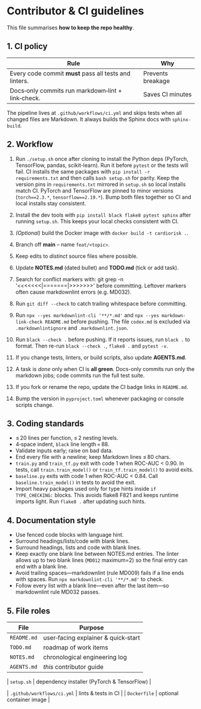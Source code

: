 # Contributor & CI guidelines

This file summarises **how to keep the repo healthy**.

## 1. CI policy

| Rule | Why |
|------|-----|
| Every code commit **must** pass all tests and linters. | Prevents breakage |
| Docs‑only commits run markdown‑lint + link‑check. | Saves CI minutes |

The pipeline lives at `.github/workflows/ci.yml` and skips tests when
all changed files are Markdown.
It always builds the Sphinx docs with `sphinx-build`.

## 2. Workflow

1. Run `./setup.sh` once after cloning to install the Python deps
   (PyTorch, TensorFlow, pandas, scikit-learn). Run it before `pytest`
   or the tests will fail. CI installs the same packages with
   `pip install -r requirements.txt` and then calls `bash setup.sh` for
   parity. Keep the version pins in `requirements.txt` mirrored in
   `setup.sh` so local installs match CI. PyTorch and TensorFlow are
   pinned to minor versions (`torch==2.3.*`, `tensorflow==2.19.*`). Bump
   both files together so CI and local installs stay consistent.
2. Install the dev tools with `pip install black flake8 pytest sphinx`
   after running `setup.sh`. This keeps your local checks consistent
   with CI.
3. *(Optional)* build the Docker image with `docker build -t cardiorisk .`.
4. Branch off **main** – name `feat/<topic>`.
5. Keep edits to *distinct* source files where possible.
6. Update **NOTES.md** (dated bullet) and **TODO.md** (tick or add task).
7. Search for conflict markers with:
   git grep -n '<<<<<<<\|=======\|>>>>>>>'
   before committing. Leftover markers often cause markdownlint errors (e.g. MD032).
8. Run `git diff --check` to catch trailing whitespace before committing.

9. Run `npx --yes markdownlint-cli '**/*.md'` and
   `npx --yes markdown-link-check README.md` before pushing. The file
   `codex.md` is excluded via `.markdownlintignore` and `.markdownlint.json`.
10. Run `black --check .` before pushing.
   If it reports issues, run `black .` to format.
   Then re-run `black --check .`, `flake8 .` and `pytest -v`.
11. If you change tests, linters, or build scripts, also update **AGENTS.md**.
12. A task is *done* only when CI is **all green**.
    Docs-only commits run only the markdown jobs;
    code commits run the full test suite.
13. If you fork or rename the repo, update the CI badge links in `README.md`.
14. Bump the version in `pyproject.toml` whenever packaging or console scripts change.

## 3. Coding standards

* ≤ 20 lines per function, ≤ 2 nesting levels.
* 4‑space indent, `black` line length = 88.
* Validate inputs early; raise on bad data.
* End every file with a newline; keep Markdown lines ≤ 80 chars.
* `train.py` and `train_tf.py` exit with code 1 when ROC-AUC < 0.90.
  In tests, call `train.train_model()` or `train_tf.train_model()`
  to avoid exits.
* `baseline.py` exits with code 1 when ROC-AUC < 0.84.
  Call `baseline.train_model()` in tests to avoid the exit.
* Import heavy packages used only for type hints inside `if TYPE_CHECKING:`
  blocks. This avoids flake8 F821 and keeps runtime imports light. Run
  `flake8 .` after updating such hints.

## 4. Documentation style

* Use fenced code blocks with language hint.
* Surround headings/lists/code with blank lines.
* Surround headings, lists and code with blank lines.
* Keep exactly one blank line between NOTES.md entries.
  The linter allows up to two blank lines (`MD012` maximum=2)
  so the final entry can end with a blank line.
* Avoid trailing spaces—markdownlint (rule MD009) fails if a line ends with spaces.
  Run `npx markdownlint-cli '**/*.md'` to check.
* Follow every list with a blank line—even after the last item—so
  markdownlint rule MD032 passes.

## 5. File roles

| File | Purpose |
|------|---------|
| `README.md` | user‑facing explainer & quick‑start |
| `TODO.md` | roadmap of work items |
| `NOTES.md` | chronological engineering log |
| `AGENTS.md` | *this* contributor guide |

| `setup.sh` | dependency installer (PyTorch & TensorFlow) |

| `.github/workflows/ci.yml` | lints & tests in CI |
| `Dockerfile` | optional container image |
